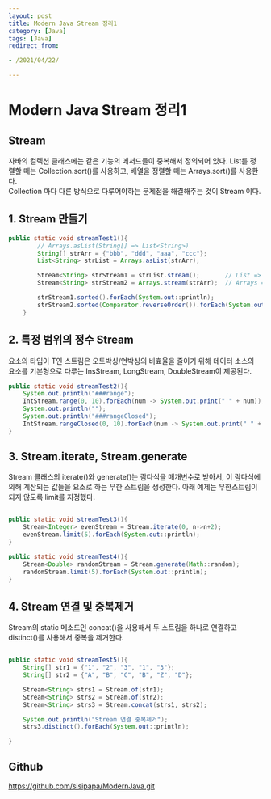 ```yaml
---
layout: post 
title: Modern Java Stream 정리1
category: [Java]
tags: [Java]
redirect_from:

- /2021/04/22/

---
```


# Modern Java Stream 정리1

## Stream  
자바의 컬렉션 클래스에는 같은 기능의 메서드들이 중복해서 정의되어 있다. List를 정렬할 때는 Collection.sort()를 사용하고, 배열을 정렬할 때는 Arrays.sort()를 사용한다.    
Collection 마다 다른 방식으로 다루어야하는 문제점을 해결해주는 것이 Stream 이다.  

## 1. Stream 만들기  
```java
public static void streamTest1(){
        // Arrays.asList(String[] => List<String>)
        String[] strArr = {"bbb", "ddd", "aaa", "ccc"};
        List<String> strList = Arrays.asList(strArr);

        Stream<String> strStream1 = strList.stream();       // List => Stream
        Stream<String> strStream2 = Arrays.stream(strArr);  // Arrays => Stream

        strStream1.sorted().forEach(System.out::println);
        strStream2.sorted(Comparator.reverseOrder()).forEach(System.out::println);
    }
```

## 2. 특정 범위의 정수 Stream  
요소의 타입이 T인 스트림은 오토박싱/언박싱의 비효율을 줄이기 위해 데이터 소스의 요소를 기본형으로 다루는 InsStream, LongStream, DoubleStream이 제공된다.
```java
public static void streamTest2(){
    System.out.println("###range");
    IntStream.range(0, 10).forEach(num -> System.out.print(" " + num));
    System.out.println("");
    System.out.println("###rangeClosed");
    IntStream.rangeClosed(0, 10).forEach(num -> System.out.print(" " + num));
}
```

## 3. Stream.iterate, Stream.generate  
Stream 클래스의 iterate()와 generate()는 람다식을 매개변수로 받아서, 이 람다식에 의해 계산되는 값들을 요소로 하는 무한 스트림을 생성한다. 아래 예제는 무한스트림이 되지 않도록 limit를 지정했다.  
```java

public static void streamTest3(){
    Stream<Integer> evenStream = Stream.iterate(0, n->n+2);
    evenStream.limit(5).forEach(System.out::println);
}

public static void streamTest4(){
    Stream<Double> randomStream = Stream.generate(Math::random);
    randomStream.limit(5).forEach(System.out::println);
}
```

## 4. Stream 연결 및 중복제거  
Stream의 static 메소드인 concat()을 사용해서 두 스트림을 하나로 연결하고 distinct()를 사용해서 중복을 제거한다.  
```java

public static void streamTest5(){
    String[] str1 = {"1", "2", "3", "1", "3"};
    String[] str2 = {"A", "B", "C", "B", "Z", "D"};

    Stream<String> strs1 = Stream.of(str1);
    Stream<String> strs2 = Stream.of(str2);
    Stream<String> strs3 = Stream.concat(strs1, strs2);   

    System.out.println("Stream 연결 중복제거");
    strs3.distinct().forEach(System.out::println);

}
```

## Github
<https://github.com/sisipapa/ModernJava.git>
